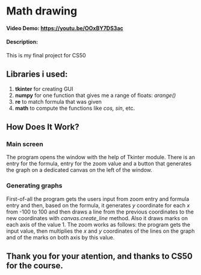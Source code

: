 # Math drawing
#### Video Demo:  https://youtu.be/OOxBY7DS3ac
#### Description:
This is my final project for CS50
## Libraries i used:
1. **tkinter**
for creating GUI
2. **numpy**
for one function that gives me a range of floats: _arange()_
3. **re**
to match formula that was given
4. **math**
to compute the functions like _cos, sin_, etc.

## How Does It Work?
### Main screen
The program opens the window with the help of Tkinter module. There is an entry for the formula, entry for the zoom value and a button that generates the graph on a dedicated canvas on the left of the window.
### Generating graphs
First-of-all the program gets the users input from zoom entry and formula entry and then, based on the formula, it generates _y_ coordinate for each _x_ from -100 to 100 and then draws a line from the previous coordinates to the new coordinates with _canvas.create_line_ method. Also it draws marks on each axis of the value 1. The zoom works as follows: the program gets the input value, then multiplies the _x_ and _y_ coordinates of the lines on the graph and of the marks on both axis by this value.

## Thank you for your atention, and thanks to CS50 for the course.